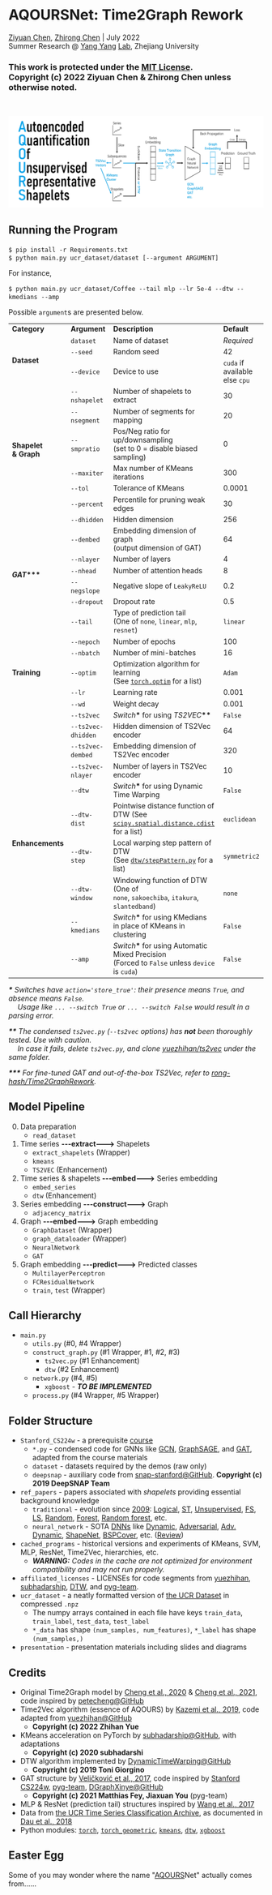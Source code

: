 # AQOURSNet: Time2Graph Rework

[Ziyuan Chen](mailto:ziyuan.20@intl.zju.edu.cn), [Zhirong Chen](mailto:zhirong.20@intl.zju.edu.cn) | July 2022<br>
Summer Research @ [Yang Yang](https://person.zju.edu.cn/yangy) [Lab](http://yangy.org/), Zhejiang University

### This work is protected under the [MIT License](https://opensource.org/licenses/MIT).<br>**Copyright (c) 2022 Ziyuan Chen & Zhirong Chen** unless otherwise noted. 

<br>

![Diagram](presentation/aqoursnet_diagram.png)

## Running the Program
    $ pip install -r Requirements.txt
    $ python main.py ucr_dataset/dataset [--argument ARGUMENT]

For instance,

    $ python main.py ucr_dataset/Coffee --tail mlp --lr 5e-4 --dtw --kmedians --amp

Possible `argument`s are presented below. 

<table>
    <tr> <td> <b>Category</b> </td> <td> <b>Argument</b> </td> <td> <b>Description</b> </td> <td> <b>Default</b> </td> </tr>
    <tr> <td rowspan="3"> <b>Dataset</b> </td> <td> <code>dataset</code> </td> <td> Name of dataset </td> <td> <i>Required</i> </td> </tr>
    <tr> <td> <code>--seed</code> </td> <td> Random seed </td> <td> 42 </td> </tr>
    <tr> <td> <code>--device</code> </td> <td> Device to use </td> <td> <code>cuda</code> if available<br>else <code>cpu</code> </td> </tr>
    <tr> <td rowspan="6"> <b>Shapelet<br>& Graph</b>
    </td> <td> <code>--nshapelet</code> </td> <td> Number of shapelets to extract </td> <td> 30 </td> </tr>
    <tr> <td> <code>--nsegment</code> </td> <td> Number of segments for mapping </td> <td> 20 </td> </tr>
    <tr> <td> <code>--smpratio</code> </td> <td> Pos/Neg ratio for up/downsampling<br>(set to 0 = disable biased sampling) </td> <td> 0 </td> </tr>
    <tr> <td> <code>--maxiter</code> </td> <td> Max number of KMeans iterations </td> <td> 300 </td> </tr>
    <tr> <td> <code>--tol</code> </td> <td> Tolerance of KMeans </td> <td> 0.0001 </td> </tr>
    </td> <td> <code>--percent</code> </td> <td> Percentile for pruning weak edges </td> <td> 30 </td> </tr>
    <tr> <td rowspan="7"> <b><i>GAT</i>***</b>
    </td> <td> <code>--dhidden</code> </td> <td> Hidden dimension </td> <td> 256 </td> </tr>
    <tr> <td> <code>--dembed</code> </td> <td> Embedding dimension of graph<br>(output dimension of GAT) </td> <td> 64 </td> </tr>
    <tr> <td> <code>--nlayer</code> </td> <td> Number of layers </td> <td> 4 </td> </tr>
    <tr> <td> <code>--nhead</code> </td> <td> Number of attention heads </td> <td> 8 </td> </tr>
    <tr> <td> <code>--negslope</code> </td> <td> Negative slope of <code>LeakyReLU</code> </td> <td> 0.2 </td> </tr>
    <tr> <td> <code>--dropout</code> </td> <td> Dropout rate </td> <td> 0.5 </td> </tr>
    <tr> <td> <code>--tail</code> </td> <td> Type of prediction tail<br>(One of <code>none</code>, <code>linear</code>, <code>mlp</code>, <code>resnet</code>) </td> <td> <code>linear</code> </td> </tr>
    <tr> <td rowspan="5"> <b>Training</b>
    </td> <td> <code>--nepoch</code> </td> <td> Number of epochs </td> <td> 100 </td> </tr>
    <tr> <td> <code>--nbatch</code> </td> <td> Number of mini-batches </td> <td> 16 </td> </tr>
    <tr> <td> <code>--optim</code> </td> <td> Optimization algorithm for learning<br>(See <a href="https://pytorch.org/docs/stable/optim.html#algorithms"><code>torch.optim</code></a> for a list) </td> <td> <code>Adam</code> </td> </tr>
    <tr> <td> <code>--lr</code> </td> <td> Learning rate </td> <td> 0.001 </td> </tr>
    <tr> <td> <code>--wd</code> </td> <td> Weight decay </td> <td> 0.001 </td> </tr>
    <tr> <td rowspan="11"> <b>Enhancements</b>
    <tr> <td> <code>--ts2vec</code> </td> <td> <i>Switch</i><b>*</b> for using <i>TS2VEC</i><b>**</b> </td> <td> <code>False</code> </td> </tr>
    <tr> <td> <code>--ts2vec-dhidden</code> </td> <td> Hidden dimension of TS2Vec encoder </td> <td> 64 </td> </tr>
    <tr> <td> <code>--ts2vec-dembed</code> </td> <td> Embedding dimension of TS2Vec encoder </td> <td> 320 </td> </tr>
    <tr> <td> <code>--ts2vec-nlayer</code> </td> <td> Number of layers in TS2Vec encoder </td> <td> 10 </td> </tr>
    <tr> <td> <code>--dtw</code> </td> <td> <i>Switch</i><b>*</b> for using Dynamic Time Warping </td> <td> <code>False</code> </td> </tr>
    <tr> <td> <code>--dtw-dist</code> </td> <td> Pointwise distance function of DTW (See<br><a href="https://docs.scipy.org/doc/scipy/reference/generated/scipy.spatial.distance.cdist.html"><code>scipy.spatial.distance.cdist</code></a> for a list) </td> <td> <code>euclidean</code> </td> </tr>
    <tr> <td> <code>--dtw-step</code> </td> <td> Local warping step pattern of DTW<br>(See <a href="https://github.com/DynamicTimeWarping/dtw-python/blob/master/dtw/stepPattern.py#L44"><code>dtw/stepPattern.py</code></a> for a list) </td> <td> <code>symmetric2</code> </td> </tr>
    <tr> <td> <code>--dtw-window</code> </td> <td> Windowing function of DTW (One of<br><code>none</code>, <code>sakoechiba</code>, <code>itakura</code>, <code>slantedband</code>) </td> <td> <code>none</code> </td> </tr>
    <tr> <td> <code>--kmedians</code> </td> <td> <i>Switch</i><b>*</b> for using KMedians<br>in place of KMeans in clustering </td> <td> <code>False</code> </td> </tr>
    <tr> <td> <code>--amp</code> </td> <td> <i>Switch</i><b>*</b> for using Automatic Mixed Precision<br>(Forced to <code>False</code> unless <code>device</code> is <code>cuda</code>) </td> <td> <code>False</code> </td> </tr>
</table>

***\*** Switches have `action='store_true'`: their presence means `True`, and absence means `False`.<br>&emsp; Usage like `... --switch True` or `... --switch False` would result in a parsing error.*

***\*\*** The condensed `ts2vec.py` (`--ts2vec` options) has **not** been thoroughly tested. Use with caution.<br>&emsp; In case it fails, delete `ts2vec.py`, and clone [yuezhihan/ts2vec](https://github.com/yuezhihan/ts2vec) under the same folder.*

***\*\*\*** For fine-tuned GAT and out-of-the-box TS2Vec, refer to [rong-hash/Time2GraphRework](https://github.com/rong-hash/Time2GraphRework).*

## Model Pipeline
0. Data preparation
    - `read_dataset`
1. Time series **---extract--->** Shapelets
    - `extract_shapelets` (Wrapper)
    - `kmeans`
    - `TS2VEC` (Enhancement)
2. Time series & shapelets **---embed--->** Series embedding
    - `embed_series`
    - `dtw` (Enhancement)
3. Series embedding **---construct--->** Graph
    - `adjacency_matrix`
4. Graph **---embed--->** Graph embedding
    - `GraphDataset` (Wrapper)
    - `graph_dataloader` (Wrapper)
    - `NeuralNetwork`
    - `GAT`
5. Graph embedding **---predict--->** Predicted classes
    - `MultilayerPerceptron`
    - `FCResidualNetwork`
    - `train`, `test` (Wrapper)

## Call Hierarchy
- `main.py`
    - `utils.py` (#0, #4 Wrapper)
    - `construct_graph.py` (#1 Wrapper, #1, #2, #3)
        - `ts2vec.py` (#1 Enhancement)
        - `dtw` (#2 Enhancement)
    - `network.py` (#4, #5)
        - `xgboost` - ***TO BE IMPLEMENTED***
    - `process.py` (#4 Wrapper, #5 Wrapper)

## Folder Structure
- `Stanford_CS224w` - a prerequisite [course](http://web.stanford.edu/class/cs224w/)
    - `*.py` - condensed code for GNNs like [GCN](https://colab.research.google.com/drive/1BRPw3WQjP8ANSFz-4Z1ldtNt9g7zm-bv?usp=sharing), [GraphSAGE](https://colab.research.google.com/drive/1bAvutxJhjMyNsbzlLuQybzn_DXM63CuE), and [GAT](https://colab.research.google.com/drive/1X4uOWv_xkefDu_h-pbJg-fEkMfR7NGz9?usp=sharing), adapted from the course materials
    - `dataset` - datasets required by the demos (raw only)
    - `deepsnap` - auxiliary code from [snap-stanford@GitHub](https://github.com/snap-stanford/deepsnap). **Copyright (c) 2019 DeepSNAP Team**
- `ref_papers` - papers associated with *shapelets* providing essential background knowledge
    - `traditional` - evolution since [2009](https://doi.org/10.1145/1557019.1557122): [Logical](https://doi.org/10.1145/2020408.2020587), [ST](https://doi.org/10.1145/2339530.2339579), [Unsupervised](https://doi.org/10.1109/ICDM.2012.26), [FS](https://doi.org/10.1137/1.9781611972832.74), [LS](https://doi.org/10.1145/2623330.2623613), [Random](https://doi.org/10.48550/arXiv.1503.05018), [Forest](https://doi.org/10.1109/BigData.2014.7004344), [Random forest](https://doi.org/10.1007/s10618-016-0473-y), etc. 
    - `neural_network` - SOTA [DNNs](https://doi.org/10.1109/IJCNN.2017.7966039) like [Dynamic](https://doi.org/10.48550/arXiv.1906.00917), [Adversarial](https://doi.org/10.48550/arXiv.1906.00917), [Adv. Dynamic](https://doi.org/10.1609/AAAI.v34i04.5948), [ShapeNet](https://ojs.aaai.org/index.php/AAAI/article/view/17018), [BSPCover](https://doi.org/10.1109/ICDE51399.2021.00254), etc. ([Review](https://doi.org/10.1007/s10618-019-00619-1))
- `cached_programs` - historical versions and experiments of KMeans, SVM, MLP, ResNet, Time2Vec, hierarchies, etc. 
    - ***WARNING:** Codes in the cache are not optimized for environment compatibility and may not run properly.*
- `affiliated_licenses` - LICENSEs for code segments from [yuezhihan](https://github.com/yuezhihan/ts2vec/blob/main/LICENSE), [subhadarship](https://github.com/subhadarship/kmeans_pytorch/blob/master/LICENSE), [DTW](https://github.com/DynamicTimeWarping/dtw-python/blob/master/LICENSE), and [pyg-team](https://github.com/pyg-team/pytorch_geometric/blob/master/LICENSE). 
- `ucr_dataset` - a neatly formatted version of [the UCR Dataset](https://www.cs.ucr.edu/~eamonn/time_series_data_2018/UCRArchive_2018.zip) in compressed `.npz`
    - The numpy arrays contained in each file have keys `train_data`, `train_label`, `test_data`, `test_label`
    - `*_data` has shape `(num_samples, num_features)`, `*_label` has shape `(num_samples,)`
- `presentation` - presentation materials including slides and diagrams

## Credits
- Original Time2Graph model by [Cheng et al., 2020](https://ojs.aaai.org/index.php/AAAI/article/view/5769) & [Cheng et al., 2021](https://ieeexplore.ieee.org/document/9477138), code inspired by [petecheng@GitHub](https://github.com/petecheng/Time2GraphPlus)
- Time2Vec algorithm (essence of AQOURS) by [Kazemi et al., 2019](https://arxiv.org/abs/1907.05321), code adapted from [yuezhihan@GitHub](https://github.com/yuezhihan/ts2vec)
    - **Copyright (c) 2022 Zhihan Yue**
- KMeans acceleration on PyTorch by [subhadarship@GitHub](https://github.com/subhadarship/kmeans_pytorch), with adaptations
    - **Copyright (c) 2020 subhadarshi**
- DTW algorithm implemented by [DynamicTimeWarping@GitHub](https://github.com/DynamicTimeWarping/dtw-python)
    - **Copyright (c) 2019 Toni Giorgino**
- GAT structure by [Veličković et al., 2017](https://arxiv.org/abs/1710.10903), code inspired by [Stanford CS224w](https://colab.research.google.com/drive/1X4uOWv_xkefDu_h-pbJg-fEkMfR7NGz9?usp=sharing), [pyg-team](https://github.com/pyg-team/pytorch_geometric/blob/master/examples/gat.py), [DGraphXinye@GitHub](https://github.com/DGraphXinye/DGraphFin_baseline/blob/master/models/gat.py)
    - **Copyright (c) 2021 Matthias Fey, Jiaxuan You** (pyg-team)
- MLP & ResNet (prediction tail) structures inspired by [Wang et al., 2017](https://ieeexplore.ieee.org/document/7966039)
- Data from [the 
UCR Time Series Classification Archive](https://www.cs.ucr.edu/~eamonn/time_series_data_2018/), as documented in [Dau et al., 2018](https://arxiv.org/abs/1810.07758)
- Python modules: [`torch`](https://pytorch.org/docs/stable/index.html), [`torch_geometric`](https://pytorch-geometric.readthedocs.io/en/latest/), [`kmeans`](https://pypi.org/project/kmeans-pytorch/), [`dtw`](https://dynamictimewarping.github.io/python/), [`xgboost`](https://xgboost.readthedocs.io/en/stable/python/index.html)

## Easter Egg
Some of you may wonder where the name "[AQOURS](https://lovelive-anime.jp/uranohoshi/)Net" actually comes from……
